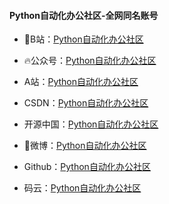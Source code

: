 #### Python自动化办公社区-全网同名账号

- 🎯B站：[Python自动化办公社区](https://space.bilibili.com/259649365)
- 🔥公众号：[Python自动化办公社区](https://mp.weixin.qq.com/mp/homepage?__biz=MzI2Nzg5MjgyNg==&hid=1&sn=946a2d2a729e73aaa25eb77f6a643ff9)
- A站：[Python自动化办公社区](https://www.acfun.cn/u/35901274)
- CSDN：[Python自动化办公社区](https://blog.csdn.net/weixin_42321517)
- 开源中国：[Python自动化办公社区](https://my.oschina.net/u/3888978)
- 🎨微博：[Python自动化办公社区](https://weibo.com/u/7411061007)
- Github：[Python自动化办公社区](https://github.com/zhaofeng092/python_auto_office)

- 码云：[Python自动化办公社区](https://gitee.com/zhaofeng092/python_auto_office/)